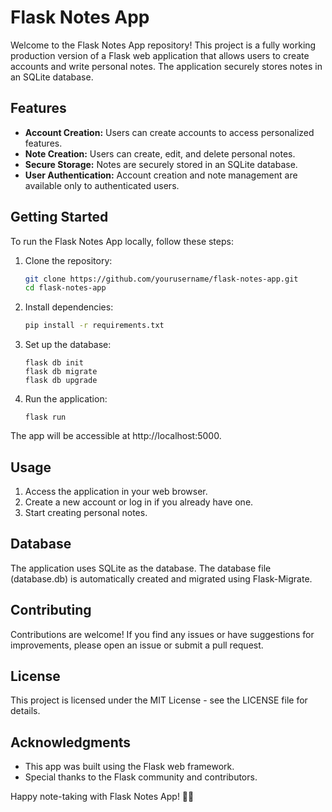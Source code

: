 # Flask Notes App

Welcome to the Flask Notes App repository! This project is a fully working production version of a Flask web application that allows users to create accounts and write personal notes. The application securely stores notes in an SQLite database.

## Features

- **Account Creation:** Users can create accounts to access personalized features.
- **Note Creation:** Users can create, edit, and delete personal notes.
- **Secure Storage:** Notes are securely stored in an SQLite database.
- **User Authentication:** Account creation and note management are available only to authenticated users.

## Getting Started

To run the Flask Notes App locally, follow these steps:

1. Clone the repository:

   ```bash
   git clone https://github.com/yourusername/flask-notes-app.git
   cd flask-notes-app

1. Install dependencies:

    ```bash
    pip install -r requirements.txt
    ```
2. Set up the database:

    ```
    flask db init
    flask db migrate
    flask db upgrade
    ```

3. Run the application:

    ```
    flask run
    ```
The app will be accessible at http://localhost:5000.

## Usage
1. Access the application in your web browser.
2. Create a new account or log in if you already have one.
3. Start creating personal notes.

## Database
The application uses SQLite as the database. The database file (database.db) is automatically created and migrated using Flask-Migrate.

## Contributing
Contributions are welcome! If you find any issues or have suggestions for improvements, please open an issue or submit a pull request.

## License
This project is licensed under the MIT License - see the LICENSE file for details.

## Acknowledgments
- This app was built using the Flask web framework.
- Special thanks to the Flask community and contributors.

Happy note-taking with Flask Notes App! 📝🚀